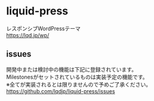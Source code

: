 # liquid-press
レスポンシブWordPressテーマ  
https://lqd.jp/wp/

## issues
開発中または検討中の機能は下記に登録されています。  
Milestonesがセットされているものは実装予定の機能です。  
※全てが実装されるとは限りませんので予めご了承ください。  
https://github.com/lqdjp/liquid-press/issues
